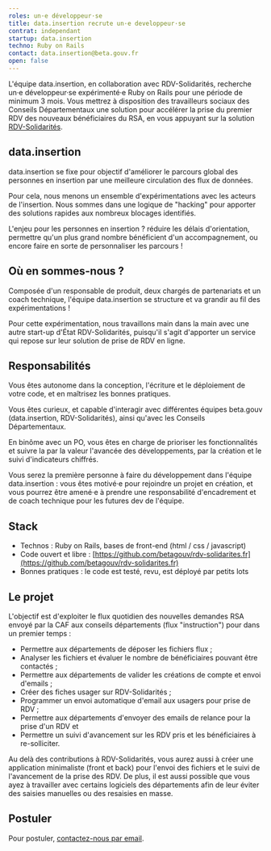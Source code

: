 ```yaml
---
roles: un·e développeur·se
title: data.insertion recrute un·e developpeur·se
contrat: independant
startup: data.insertion
techno: Ruby on Rails
contact: data.insertion@beta.gouv.fr
open: false
---
```


L'équipe data.insertion, en collaboration avec RDV-Solidarités, recherche un·e développeur·se expérimenté·e Ruby on Rails pour une période de minimum 3 mois. 
Vous mettrez à disposition des travailleurs sociaux des Conseils Départementaux une solution pour accélérer la prise du premier RDV des nouveaux bénéficiaires du RSA, en vous appuyant sur la solution [RDV-Solidarités](https://www.rdv-solidarites.fr/).

<!--more-->

## data.insertion

data.insertion se fixe pour objectif d'améliorer le parcours global des personnes en insertion par une meilleure circulation des flux de données. 

Pour cela, nous menons un ensemble d'expérimentations avec les acteurs de l'insertion. Nous sommes dans une logique de "hacking" pour apporter des solutions rapides aux nombreux blocages identifiés.

L'enjeu pour les personnes en insertion ? réduire les délais d'orientation, permettre qu'un plus grand nombre bénéficient d'un accompagnement, ou encore faire en sorte de personnaliser les parcours ! 


## Où en sommes-nous ?

Composée d'un responsable de produit, deux chargés de partenariats et un coach technique, l'équipe data.insertion se structure et va grandir au fil des expérimentations !

Pour cette expérimentation, nous travaillons main dans la main avec une autre start-up d'État RDV-Solidarités, puisqu'il s'agit d'apporter un service qui repose sur leur solution de prise de RDV en ligne.


## Responsabilités

Vous êtes autonome dans la conception, l'écriture et le déploiement de votre code, et en maîtrisez les bonnes pratiques.

Vous êtes curieux, et capable d'interagir avec différentes équipes beta.gouv (data.insertion, RDV-Solidarités), ainsi qu'avec les Conseils Départementaux. 

En binôme avec un PO, vous êtes en charge de prioriser les fonctionnalités et suivre la par la valeur l'avancée des développements, par la création et le suivi d'indicateurs chiffrés.

Vous serez la première personne à faire du développement dans l'équipe data.insertion : vous êtes motivé·e pour rejoindre un projet en création, et vous pourrez être amené·e à prendre une responsabilité d'encadrement et de coach technique pour les futures dev de l'équipe.


## Stack

- Technos : Ruby on Rails, bases de front-end (html / css / javascript)
- Code ouvert et libre : [https://github.com/betagouv/rdv-solidarites.fr](https://github.com/betagouv/rdv-solidarites.fr)
- Bonnes pratiques : le code est testé, revu, est déployé par petits lots


## Le projet 

L'objectif est d'exploiter le flux quotidien des nouvelles demandes RSA envoyé par la CAF aux conseils départements (flux "instruction") pour dans un premier temps :
- Permettre aux départements de déposer les fichiers flux ;
- Analyser les fichiers et évaluer le nombre de bénéficiaires pouvant être contactés ;
- Permettre aux départements de valider les créations de compte et envoi d'emails ;
- Créer des fiches usager sur RDV-Solidarités ; 
- Programmer un envoi automatique d'email aux usagers pour prise de RDV ;
- Permettre aux départements d'envoyer des emails de relance pour la prise d'un RDV et
- Permettre un suivi d'avancement sur les RDV pris et les bénéficiaires à re-solliciter.

Au delà des contributions à RDV-Solidarités, vous aurez aussi à créer une application minimaliste (front et back) pour l'envoi des fichiers et le suivi de l'avancement de la prise des RDV. De plus, il est aussi possible que vous ayez à travailler avec certains logiciels des départements afin de leur éviter des saisies manuelles ou des resaisies en masse.

## Postuler

Pour postuler, [contactez-nous par email](mailto:data.insertion@beta.gouv.fr?cc=contact@rdv-solidarites.fr).
